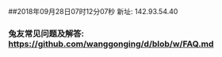 ##2018年09月28日07时12分07秒 新址: 142.93.54.40
### 兔友常见问题及解答: https://github.com/wanggonging/d/blob/w/FAQ.md
